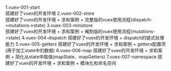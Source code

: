 1.vuex-001-start      
    搭建好了vuex的开发环境
2.vuex-002-store       
    搭建好了vuex的开发环境
    + 求和案例
    + 完整版的vuex使用流程(dispatch->mutations->state)
3.vuex-003-ministore   
    搭建好了vuex的开发环境
    + 求和案例
    + 阉割版的vuex使用流程(mutations->state)
4.vuex-004-dispatch
    搭建好了vuex的开发环境
    + dispatch的链式处理能力
5.vuex-005-getters
    搭建好了vuex的开发环境
    + 求和案例
    + getters配置项(用于加工state中的数据)
6.vuex-006-map
    搭建好了vuex的开发环境
    + 求和案例
    + 简化从state中取值(mapState、mapGetters)
7.vuex-007-namespace
    搭建好了vuex的开发环境
    + 求和案例
    + 模块化和命名空间
